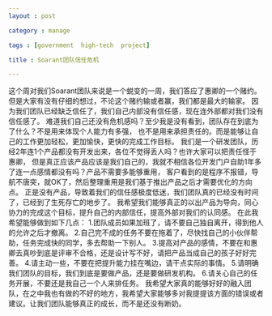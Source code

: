 ```yaml
---
layout : post

category : manage

tags : [government  high-tech  project]

title : Soarant团队信任危机

---
```


这个周对我们Soarant团队来说是一个蜕变的一周，我们答应了惠卿的一个赌约。
但是大家有没有仔细的想过，不论这个赌约输或者赢，我们都是最大的输家。
因为我们团队已经缺乏信任了，我们自己内部没有信任感，现在连外部都对我们没有信任感了。
难道我们自己还没有危机感吗？至少我是没有看到，团队存在到底为了什么？不是用来体现个人能力有多强，
也不是用来承担责任的。而是能够让自己的工作更加轻松，更加愉快，更快的完成工作目标。
我们是一个研发团队，历经2年连1个产品都没有开发出来，各位不觉得丢人吗？也许大家可以把责任怪于惠卿，
但是真正应该产品应该是我们自己的，我就不相信各位开发门户自助1年多了连一点感情都没有吗？产品不需要多能够重用，
客户看到的是程序不报错，导航不唐突，就OK了，然后整理重用是我们基于推出产品之后才需要优化的方向点。
正是没有产品，导致着我们的信任感极度低迷，我们团队真的已经没有时间了，已经到了生死存亡的地步了。
我希望我们能够真正的以出产品为导向，同心协力的完成这个目标，提升自己的内部信任，提高外部对我们的认同感。
在此我希望能够做到如下几点：
1.团队成员如果加班了，请不要自己独自离开，得到他人的允许之后才撤离。
2.自己完不成的任务不要在拖着了，尽快找自己的小伙伴帮助，任务完成快的同学，多去帮助一下别人。
3.提高对产品的感情，不要在和惠卿去真吵到底是评审不合格，还是设计写不好，请把产品当成自己的孩子好好完善。
4.请主动一些，不要在把提升能力挂在嘴边，请干点实际的事情。
5.请明确我们团队的目标，我们到底是要做产品，还是要做研发机构。
6.请关心自己的任务开展，不要还是我自己一个人来排任务。
我希望大家真的能够好好的融入团队，在之中我也有做的不好的地方，我希望大家能够多对我提提该方面的错误或者建议。让我们团队能够真正的成长，而不是还没有断奶。

